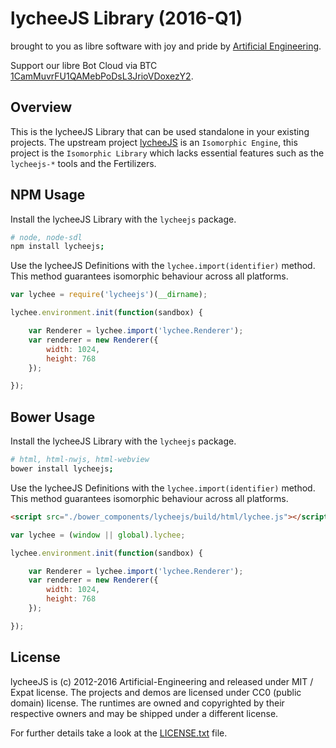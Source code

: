 
# lycheeJS Library (2016-Q1)

brought to you as libre software with joy and pride by [Artificial Engineering](http://artificial.engineering).

Support our libre Bot Cloud via BTC [1CamMuvrFU1QAMebPoDsL3JrioVDoxezY2](bitcoin:1CamMuvrFU1QAMebPoDsL3JrioVDoxezY2?amount=0.5&label=lycheeJS%20Support).



## Overview

This is the lycheeJS Library that can be used standalone in your existing projects.
The upstream project [lycheeJS](https://github.com/Artificial-Engineering/lycheeJS.git)
is an `Isomorphic Engine`, this project is the `Isomorphic Library` which
lacks essential features such as the `lycheejs-*` tools and the Fertilizers.



## NPM Usage

Install the lycheeJS Library with the `lycheejs` package.

```bash
# node, node-sdl
npm install lycheejs;
```

Use the lycheeJS Definitions with the `lychee.import(identifier)` method.
This method guarantees isomorphic behaviour across all platforms.

```javascript
var lychee = require('lycheejs')(__dirname);

lychee.environment.init(function(sandbox) {

	var Renderer = lychee.import('lychee.Renderer');
	var renderer = new Renderer({
		width: 1024,
		height: 768
	}); 

});
```
 


## Bower Usage

Install the lycheeJS Library with the `lycheejs` package.

```bash
# html, html-nwjs, html-webview
bower install lycheejs;
```

Use the lycheeJS Definitions with the `lychee.import(identifier)` method.
This method guarantees isomorphic behaviour across all platforms.

```html
<script src="./bower_components/lycheejs/build/html/lychee.js"></script>
```

```javascript
var lychee = (window || global).lychee;

lychee.environment.init(function(sandbox) {

	var Renderer = lychee.import('lychee.Renderer');
	var renderer = new Renderer({
		width: 1024,
		height: 768
	});

});
```



## License

lycheeJS is (c) 2012-2016 Artificial-Engineering and released under MIT / Expat license.
The projects and demos are licensed under CC0 (public domain) license.
The runtimes are owned and copyrighted by their respective owners and may be shipped under a different license.

For further details take a look at the [LICENSE.txt](LICENSE.txt) file.

